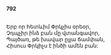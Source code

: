 **792**

\
Երբ որ հետևիմ Փրկչիս օրեօր,\
Չդպչիր ինձ բան մը վտանգավոր,\
Պայծառ, թե խավար ըլլա ճամփան,\
Հիսուս Փրկիչս է ինծի ամեն բան:
